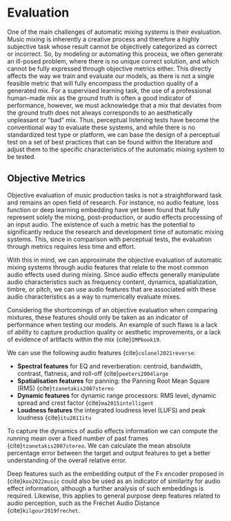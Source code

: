 # Evaluation

One of the main challenges of automatic mixing systems is their evaluation. Music mixing is inherently a creative process and therefore a highly subjective task whose result cannot be objectively categorized as correct or incorrect. So, by modeling or automating this process, we often generate an ill-posed problem, where there is no unique correct solution, and which cannot be fully expressed through objective metrics either.
This directly affects the way we train and evaluate our models, as there is not a single feasible metric that will fully encompass the production quality of a generated mix. For a supervised learning task, the use of a professional human-made mix as the ground truth is often a good indicator of performance, however, we must acknowledge that a mix that deviates from the ground truth does not always corresponds to an aesthetically unpleasant or “bad” mix.
Thus, perceptual listening tests have become the conventional way to evaluate these systems, and while there is no standardized test type or platform, we can base the design of a perceptual test on a set of best practices that can be found within the literature and adjust them to the specific characteristics of the automatic mixing system to be tested.

## Objective Metrics


Objective evaluation of music production tasks is not a straightforward task and remains an open field of research. For instance, no audio feature, loss function or deep learning embedding have yet been found that fully represent solely the mixing, post-production, or audio effects processing of an input audio. The existence of such a metric has the potential to significantly reduce the research and development time of automatic mixing systems. This, since in comparison with perceptual tests, the evaluation through metrics requires less time and effort. 

With this in mind, we can approximate the objective evaluation of automatic mixing systems through audio features that relate to the most common audio effects used during mixing. Since audio effects generally manipulate audio characteristics such as frequency content, dynamics, spatialization, timbre, or pitch, we can use audio features that are associated with these audio characteristics as a way to numerically evaluate mixes.

Considering the shortcomings of an objective evaluation when comparing mixtures, these features should only be taken as an indicator of performance when testing our models. An example of such flaws is a lack of ability to capture production quality or aesthetic improvements, or a lack of evidence of artifacts within the mix {cite}`IMPbook19`.

 We can use the following audio features {cite}`colonel2021reverse`:
    
- **Spectral features** for EQ and reverberation: centroid, bandwidth, contrast, flatness, and roll-off {cite}`peeters2004large`
- **Spatialisation features** for panning: the Panning Root Mean Square (RMS) {cite}`tzanetakis2007stereo`
- **Dynamic features** for dynamic range processors: RMS level, dynamic spread and crest factor {cite}`ma2015intelligent`
- **Loudness features** the integrated loudness level (LUFS) and peak loudness {cite}`itu2011itu`


To capture the dynamics of audio effects information we can compute the running mean over a fixed number of past frames {cite}`tzanetakis2007stereo`. We can calculate the mean absolute percentage error between the target and output features to get a better understanding of the overall relative error.

Deep features such as the embedding output of the Fx encoder proposed in {cite}`koo2022music` could also be used as an indicator of similarity for audio effect information, although a further analysis of such embeddings is required. Likewise, this applies to general purpose deep features related to audio perception, such as the Fréchet Audio Distance {cite}`kilgour2019frechet`.